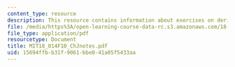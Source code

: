 ```yaml
---
content_type: resource
description: This resource contains information about exercises on derivatives.
file: /media/https%3A/open-learning-course-data-rc.s3.amazonaws.com/18-014-calculus-with-theory-fall-2010/15694ffbb31f9061bbe041a05f5433aa_MIT18_014F10_ChJnotes.pdf
file_type: application/pdf
resourcetype: Document
title: MIT18_014F10_ChJnotes.pdf
uid: 15694ffb-b31f-9061-bbe0-41a05f5433aa
---
```

